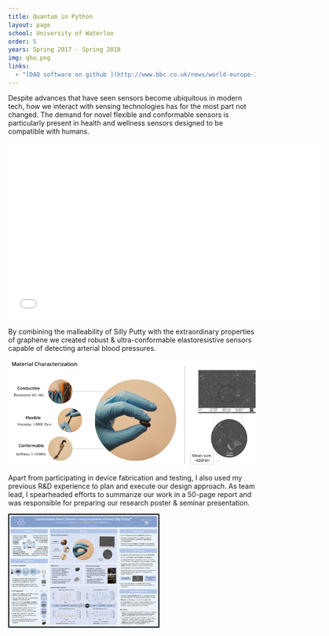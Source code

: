 ```yaml
---
title: Quantum in Python
layout: page
school: University of Waterloo
order: 5
years: Spring 2017 - Spring 2018
img: qho.png
links:
  - "[DAQ software on github ](http://www.bbc.co.uk/news/world-europe-10893835)"
---
```




Despite advances that have seen sensors become ubiquitous in modern tech, how we interact with sensing technologies has for the most part not changed. 
The demand for novel flexible and conformable sensors is particularly present in health and wellness sensors designed to be compatible with humans.

<iframe width="640" height="360" src="//www.youtube-nocookie.com/embed/w9HVaffnI7U?rel=0&showinfo=0" frameborder="0" allowfullscreen></iframe>
 
By combining the malleability of Silly Putty with the extraordinary properties of graphene we created robust & ultra-conformable elastoresistive sensors capable of detecting arterial blood pressures.


![Research Poster](images/sensor.png)


Apart from participating in device fabrication and testing, I also used my previous R&D experience to plan and execute our design approach. As team lead, I spearheaded efforts to summarize our work in a 50-page report and was responsible for preparing our research poster & seminar presentation.


![Research Poster](images/poster.png)


